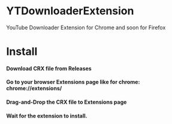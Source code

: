 # YTDownloaderExtension
YouTube Downloader Extension for Chrome and soon for Firefox

# Install
#### Download CRX file from Releases

#### Go to your browser Extensions page like for chrome: chrome://extensions/

#### Drag-and-Drop the CRX file to Extensions page

#### Wait for the extension to install.
